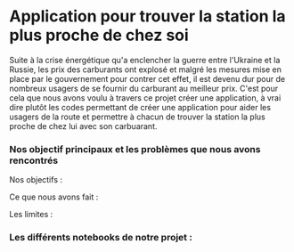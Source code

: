 # Application pour trouver la station la plus proche de chez soi

Suite à la crise énergétique qu'a enclencher la guerre entre l'Ukraine et la Russie, les prix des carburants ont explosé et malgré les mesures mise en place par le gouvernement pour contrer cet effet, il est devenu dur pour de nombreux usagers de se fournir du carburant au meilleur prix.
C'est pour cela que nous avons voulu à travers ce projet créer une application, à vrai dire plutôt les codes permettant de créer une application pour aider les usagers de la route et permettre à chacun de trouver la station la plus proche de chez lui avec son carbuarant. 

### Nos objectif principaux et les problèmes que nous avons rencontrés

Nos objectifs : 

Ce que nous avons fait :

Les limites : 

### Les différents notebooks de notre projet :



